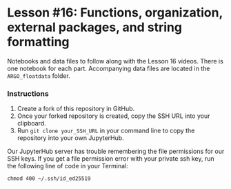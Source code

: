# Lesson \#16: Functions, organization, external packages, and string formatting
Notebooks and data files to follow along with the Lesson 16 videos. There is one notebook for each part. Accompanying data files are located in the `ARGO_floatdata` folder. 

### Instructions
1) Create a fork of this repository in GitHub.
2) Once your forked repository is created, copy the SSH URL into your clipboard.
3) Run `git clone your_SSH_URL` in your command line to copy the repository into your own JupyterHub. 

Our JupyterHub server has trouble remembering the file permissions for our SSH keys. If you get a file permission error with your private ssh key, run the following line of code in your Terminal:

`chmod 400 ~/.ssh/id_ed25519`